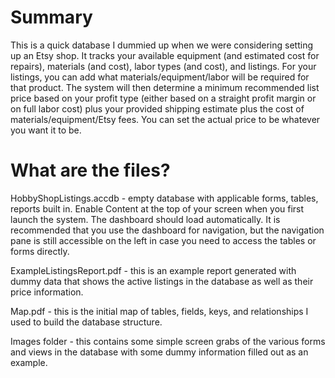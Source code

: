 # Summary
This is a quick database I dummied up when we were considering setting up an Etsy shop.  It tracks your available equipment (and estimated cost for repairs), materials (and cost), labor types (and cost), and listings.  For your listings, you can add what materials/equipment/labor will be required for that product.  The system will then determine a minimum recommended list price based on your profit type (either based on a straight profit margin or on full labor cost) plus your provided shipping estimate plus the cost of materials/equipment/Etsy fees.  You can set the actual price to be whatever you want it to be.

# What are the files?
HobbyShopListings.accdb - empty database with applicable forms, tables, reports built in.  Enable Content at the top of your screen when you first launch the system.  The dashboard should load automatically.  It is recommended that you use the dashboard for navigation, but the navigation pane is still accessible on the left in case you need to access the tables or forms directly.

ExampleListingsReport.pdf - this is an example report generated with dummy data that shows the active listings in the database as well as their price information.

Map.pdf - this is the initial map of tables, fields, keys, and relationships I used to build the database structure.

Images folder - this contains some simple screen grabs of the various forms and views in the database with some dummy information filled out as an example.
